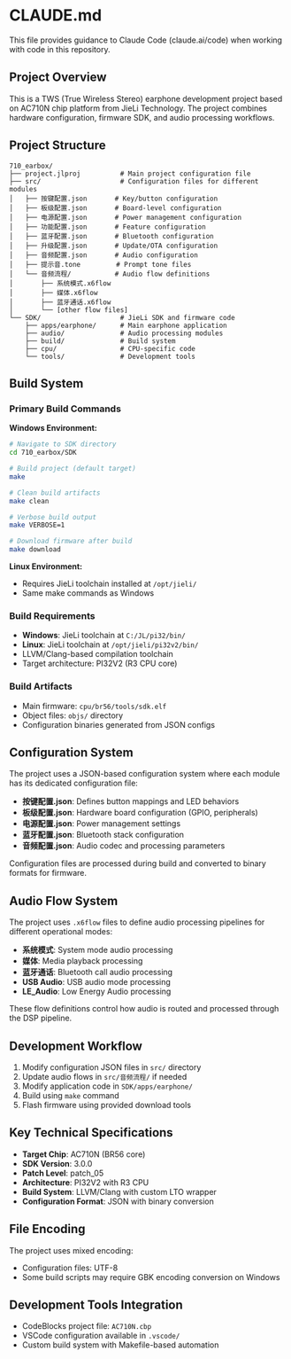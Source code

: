 # CLAUDE.md

This file provides guidance to Claude Code (claude.ai/code) when working with code in this repository.

## Project Overview

This is a TWS (True Wireless Stereo) earphone development project based on AC710N chip platform from JieLi Technology. The project combines hardware configuration, firmware SDK, and audio processing workflows.

## Project Structure

```
710_earbox/
├── project.jlproj          # Main project configuration file
├── src/                    # Configuration files for different modules
│   ├── 按键配置.json       # Key/button configuration
│   ├── 板级配置.json       # Board-level configuration  
│   ├── 电源配置.json       # Power management configuration
│   ├── 功能配置.json       # Feature configuration
│   ├── 蓝牙配置.json       # Bluetooth configuration
│   ├── 升级配置.json       # Update/OTA configuration
│   ├── 音频配置.json       # Audio configuration
│   ├── 提示音.tone         # Prompt tone files
│   └── 音频流程/           # Audio flow definitions
│       ├── 系统模式.x6flow
│       ├── 媒体.x6flow
│       ├── 蓝牙通话.x6flow
│       └── [other flow files]
└── SDK/                    # JieLi SDK and firmware code
    ├── apps/earphone/      # Main earphone application
    ├── audio/              # Audio processing modules
    ├── build/              # Build system
    ├── cpu/                # CPU-specific code
    └── tools/              # Development tools
```

## Build System

### Primary Build Commands

**Windows Environment:**
```bash
# Navigate to SDK directory
cd 710_earbox/SDK

# Build project (default target)
make

# Clean build artifacts  
make clean

# Verbose build output
make VERBOSE=1

# Download firmware after build
make download
```

**Linux Environment:**
- Requires JieLi toolchain installed at `/opt/jieli/`
- Same make commands as Windows

### Build Requirements

- **Windows**: JieLi toolchain at `C:/JL/pi32/bin/`
- **Linux**: JieLi toolchain at `/opt/jieli/pi32v2/bin/`
- LLVM/Clang-based compilation toolchain
- Target architecture: PI32V2 (R3 CPU core)

### Build Artifacts

- Main firmware: `cpu/br56/tools/sdk.elf`
- Object files: `objs/` directory
- Configuration binaries generated from JSON configs

## Configuration System

The project uses a JSON-based configuration system where each module has its dedicated configuration file:

- **按键配置.json**: Defines button mappings and LED behaviors
- **板级配置.json**: Hardware board configuration (GPIO, peripherals)
- **电源配置.json**: Power management settings
- **蓝牙配置.json**: Bluetooth stack configuration
- **音频配置.json**: Audio codec and processing parameters

Configuration files are processed during build and converted to binary formats for firmware.

## Audio Flow System

The project uses `.x6flow` files to define audio processing pipelines for different operational modes:

- **系统模式**: System mode audio processing
- **媒体**: Media playback processing
- **蓝牙通话**: Bluetooth call audio processing
- **USB Audio**: USB audio mode processing
- **LE_Audio**: Low Energy Audio processing

These flow definitions control how audio is routed and processed through the DSP pipeline.

## Development Workflow

1. Modify configuration JSON files in `src/` directory
2. Update audio flows in `src/音频流程/` if needed
3. Modify application code in `SDK/apps/earphone/`
4. Build using `make` command
5. Flash firmware using provided download tools

## Key Technical Specifications

- **Target Chip**: AC710N (BR56 core)
- **SDK Version**: 3.0.0
- **Patch Level**: patch_05
- **Architecture**: PI32V2 with R3 CPU
- **Build System**: LLVM/Clang with custom LTO wrapper
- **Configuration Format**: JSON with binary conversion

## File Encoding

The project uses mixed encoding:
- Configuration files: UTF-8
- Some build scripts may require GBK encoding conversion on Windows

## Development Tools Integration

- CodeBlocks project file: `AC710N.cbp`
- VSCode configuration available in `.vscode/`
- Custom build system with Makefile-based automation